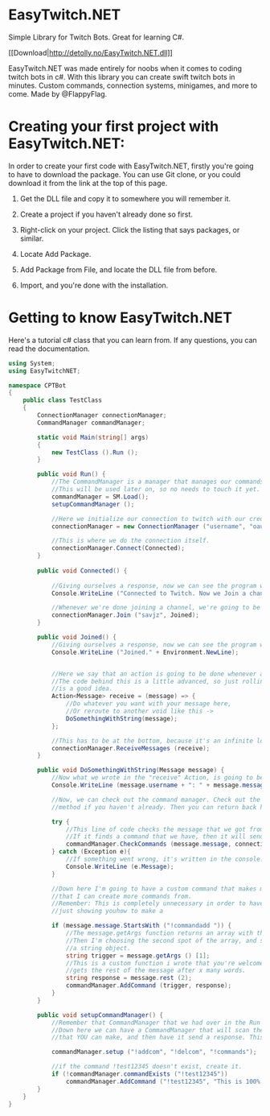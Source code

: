 # EasyTwitch.NET
Simple Library for Twitch Bots. Great for learning C#.

[[Download|http://detolly.no/EasyTwitch.NET.dll]]

EasyTwitch.NET was made entirely for noobs when it comes to coding twitch bots in c#. With this library you can create swift twitch bots in minutes. Custom commands, connection systems, minigames, and more to come. Made by @FlappyFlag.

# Creating your first project with EasyTwitch.NET:

In order to create your first code with EasyTwitch.NET, firstly you're going to have to download the package. You can use Git clone, or you could download it from the link at the top of this page.

1. Get the DLL file and copy it to somewhere you will remember it.

2. Create a project if you haven't already done so first.

3. Right-click on your project. Click the listing that says packages, or similar.

4. Locate Add Package.

5. Add Package from File, and locate the DLL file from before.

6. Import, and you're done with the installation.

# Getting to know EasyTwitch.NET
Here's a tutorial c# class that you can learn from. If any questions, you can read the documentation.
```c#
using System;
using EasyTwitchNET;

namespace CPTBot
{
	public class TestClass
	{
		ConnectionManager connectionManager;
		CommandManager commandManager;

		static void Main(string[] args)
		{
			new TestClass ().Run ();
		}

		public void Run() {
			//The CommandManager is a manager that manages our commands. Pretty simple, right?
			//This will be used later on, so no needs to touch it yet. We have to initialize it here though to make it a public variable.
			commandManager = SM.Load();
			setupCommandManager ();

			//Here we initialize our connection to twitch with our credentials, all in one line of code.
			connectionManager = new ConnectionManager ("username", "oauth:xxxxxxxxxxxxxxxxxxxxxxxxxxxxxx");

			//This is where we do the connection itself.
			connectionManager.Connect(Connected);
		}
			
		public void Connected() {
			
			//Giving ourselves a response, now we can see the program working in the console!
			Console.WriteLine ("Connected to Twitch. Now we Join a channel.\r\n");

			//Whenever we're done joining a channel, we're going to be directly rerouted to the Joined method.
			connectionManager.Join ("savjz", Joined);
		}

		public void Joined() {
			//Giving ourselves a response, now we can see the program working in the console!
			Console.WriteLine ("Joined." + Environment.NewLine);


			//Here we say that an action is going to be done whenever a message is received.
			//The code behind this is a little advanced, so just rolling with it in the start
			//is a good idea.
			Action<Message> receive = (message) => {
				//Do whatever you want with your message here,
				//Or reroute to another void like this ->
				DoSomethingWithString(message);
			};

			//This has to be at the bottom, because it's an infinite loop and will never return anything.
			connectionManager.ReceiveMessages (receive);
		}

		public void DoSomethingWithString(Message message) {
			//Now what we wrote in the "receive" Action, is going to be rerouted in here.
			Console.WriteLine (message.username + ": " + message.message);

			//Now, we can check out the command manager. Check out the setupCommandManager
			//method if you haven't already. Then you can return back here.

			try {
				//This line of code checks the message that we got from the chat for commands.
				//If it finds a command that we have, then it will send the response back to the chat.
				commandManager.CheckCommands (message.message, connectionManager);
			} catch (Exception e){
				//If something went wrong, it's written in the console.
				Console.WriteLine (e.Message);
			}

			//Down here I'm going to have a custom command that makes me able to have a command
			//that I can create more commands from.
			//Remember: This is completely unnecessary in order to have a functioning bot, but I'm
			//just showing youhow to make a 

			if (message.message.StartsWith ("!commandadd ")) {
				//The message.getArgs function returns an array with the message split by a space.
				//Then I'm choosing the second spot of the array, and since it's a stringarray, it's put in
				//a string object.
				string trigger = message.getArgs () [1];
				//This is a custom function i wrote that you're welcome to use, it's basically a function that
				//gets the rest of the message after x many words.
				string response = message.rest (2);
				commandManager.AddCommand (trigger, response);
			}
		}

		public void setupCommandManager() {
			//Remember that CommandManager that we had over in the Run method? We're going to use this here.
			//Down here we can have a CommandManager that will scan the message for commands
			//that YOU can make, and then have it send a response. This can be done like this->

			commandManager.setup ("!addcom", "!delcom", "!commands");

			//if the command !test12345 doesn't exist, create it.
			if (!commandManager.commandExists ("!test12345"))
				commandManager.AddCommand ("!test12345", "This is 100% a test.");
		}
	}
}

